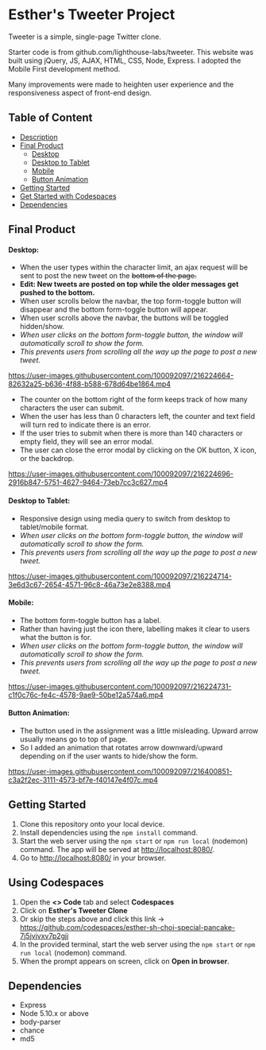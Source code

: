 # Esther's Tweeter Project

Tweeter is a simple, single-page Twitter clone.

Starter code is from github.com/lighthouse-labs/tweeter.
This website was built using jQuery, JS, AJAX, HTML, CSS, Node, Express.
I adopted the Mobile First development method.

Many improvements were made to heighten user experience and the responsiveness aspect of front-end design.

## Table of Content

- [Description](https://github.com/esther-sh-choi/tweeter#esthers-tweeter-project)
- [Final Product](https://github.com/esther-sh-choi/tweeter#final-product)
  - [Desktop](https://github.com/esther-sh-choi/tweeter#desktop)
  - [Desktop to Tablet](https://github.com/esther-sh-choi/tweeter#desktop-to-tablet)
  - [Mobile](https://github.com/esther-sh-choi/tweeter#mobile)
  - [Button Animation](https://github.com/esther-sh-choi/tweeter#button-animation)
- [Getting Started](https://github.com/esther-sh-choi/tweeter#getting-started)
- [Get Started with Codespaces](https://github.com/esther-sh-choi/tweeter#using-codespaces)
- [Dependencies](https://github.com/esther-sh-choi/tweeter#dependencies)

## Final Product

#### Desktop:

- When the user types within the character limit, an ajax request will be sent to post the new tweet on the ~~bottom of the page.~~
- **Edit: New tweets are posted on top while the older messages get pushed to the bottom.**
- When user scrolls below the navbar, the top form-toggle button will disappear and the bottom form-toggle button will appear.
- When user scrolls above the navbar, the buttons will be toggled hidden/show.
- _When user clicks on the bottom form-toggle button, the window will automatically scroll to show the form._
- _This prevents users from scrolling all the way up the page to post a new tweet._

https://user-images.githubusercontent.com/100092097/216224664-82632a25-b636-4f88-b588-678d64be1864.mp4

- The counter on the bottom right of the form keeps track of how many characters the user can submit.
- When the user has less than 0 characters left, the counter and text field will turn red to indicate there is an error.
- If the user tries to submit when there is more than 140 characters or empty field, they will see an error modal.
- The user can close the error modal by clicking on the OK button, X icon, or the backdrop.

https://user-images.githubusercontent.com/100092097/216224696-2916b847-5751-4627-9464-73eb7cc3c627.mp4

#### Desktop to Tablet:

- Responsive design using media query to switch from desktop to tablet/mobile format.
- _When user clicks on the bottom form-toggle button, the window will automatically scroll to show the form._
- _This prevents users from scrolling all the way up the page to post a new tweet._

https://user-images.githubusercontent.com/100092097/216224714-3e6d3c67-2654-4571-96c8-46a73e2e8388.mp4

#### Mobile:

- The bottom form-toggle button has a label.
- Rather than having just the icon there, labelling makes it clear to users what the button is for.
- _When user clicks on the bottom form-toggle button, the window will automatically scroll to show the form._
- _This prevents users from scrolling all the way up the page to post a new tweet._

https://user-images.githubusercontent.com/100092097/216224731-c1f0c76c-fe4c-4578-9ae9-50be12a574a6.mp4

#### Button Animation:

- The button used in the assignment was a little misleading. Upward arrow usually means go to top of page.
- So I added an animation that rotates arrow downward/upward depending on if the user wants to hide/show the form.

https://user-images.githubusercontent.com/100092097/216400851-c3a2f2ec-3111-4573-bf7e-f40147e4f07c.mp4

## Getting Started

1. Clone this repository onto your local device.
2. Install dependencies using the `npm install` command.
3. Start the web server using the `npm start` or `npm run local` (nodemon) command. The app will be served at <http://localhost:8080/>.
4. Go to <http://localhost:8080/> in your browser.

## Using Codespaces

1. Open the **<> Code** tab and select **Codespaces**
2. Click on **Esther's Tweeter Clone**
3. Or skip the steps above and click this link -> https://github.com/codespaces/esther-sh-choi-special-pancake-7j5jvjvxv7p2gjj
4. In the provided terminal, start the web server using the `npm start` or `npm run local` (nodemon) command.
5. When the prompt appears on screen, click on **Open in browser**.

## Dependencies

- Express
- Node 5.10.x or above
- body-parser
- chance
- md5
